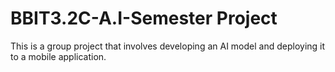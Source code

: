 # BBIT3.2C-A.I-Semester Project
This is a group project that involves developing an AI model and deploying it to a mobile application.
